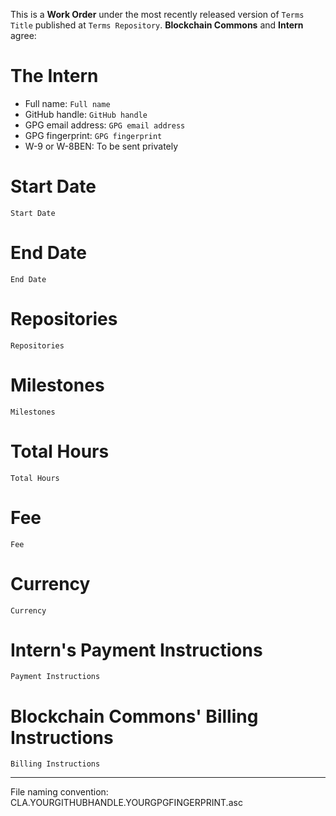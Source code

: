 This is a **Work Order** under the most recently released version of `Terms Title` published at `Terms Repository`.  **Blockchain Commons** and **Intern** agree:

# The Intern

- Full name: `Full name`
- GitHub handle: `GitHub handle`
- GPG email address: `GPG email address`
- GPG fingerprint: `GPG fingerprint`
- W-9 or W-8BEN: To be sent privately

# Start Date

`Start Date`

# End Date

`End Date`

# Repositories

`Repositories`

# Milestones

`Milestones`

# Total Hours

`Total Hours`

# Fee

`Fee`

# Currency

`Currency`

# Intern's Payment Instructions

`Payment Instructions`

# Blockchain Commons' Billing Instructions

`Billing Instructions`

---

File naming convention: CLA.YOURGITHUBHANDLE.YOURGPGFINGERPRINT.asc
